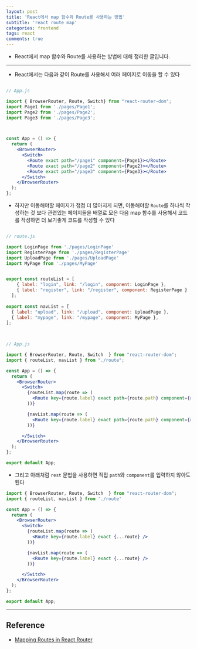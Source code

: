 ```yaml
---
layout: post
title: 'React에서 map 함수와 Route를 사용하는 방법'
subtitle: 'react route map'
categories: frontend
tags: react
comments: true
---
```


- React에서 map 함수와 Route를 사용하는 방법에 대해 정리한 글입니다.

---

- React에서는 다음과 같이 Route를 사용해서 여러 페이지로 이동을 할 수 있다

```jsx

// App.js

import { BrowserRouter, Route, Switch} from "react-router-dom";
import Page1 from './pages/Page1';
import Page2 from './pages/Page2';
import Page3 from './pages/Page3';



const App = () => {
  return (
    <BrowserRouter>
      <Switch>
        <Route exact path="/page1" component={Page1}></Route>
        <Route exact path="/page2" component={Page2}></Route>
        <Route exact path="/page3" component={Page3}></Route>
      </Switch>
    </BrowserRouter>
  );
};


```

- 하지만 이동해야할 페이지가 점점 더 많아지게 되면, 이동해야할 `Route`를 하나씩 작성하는 것 보다 관련있는 페이지들을 배열로 모은 다음 map 함수를 사용해서 코드를 작성하면 더 보기좋게 코드를 작성할 수 있다


```jsx

// route.js

import LoginPage from './pages/LoginPage'
import RegisterPage from './pages/RegisterPage'
import UploadPage from './pages/UploadPage'
import MyPage from './pages/MyPage'


export const routeList = [
    { label: "login", link: "/login", component: LoginPage },
    { label: "register", link: "/register", component: RegisterPage }
  ];
  
export const navList = [
  { label: "upload", link: "/upload", component: UploadPage },
  { label: "mypage", link: "/mypage", component: MyPage },
];
  
```

```jsx

// App.js

import { BrowserRouter, Route, Switch  } from "react-router-dom";
import { routeList, navList } from "./route";

const App = () => {
  return (
    <BrowserRouter>
      <Switch>
        {routeList.map(route => (
          <Route key={route.label} exact path={route.path} component={route.component} />
        ))}

        {navList.map(route => (
          <Route key={route.label} exact path={route.path} component={route.component} />
        ))}

      </Switch>
    </BrowserRouter>
  );
};

export default App;


```

- 그리고 아래처럼 `rest` 문법을 사용하면 직접 `path`와 `component`를 입력하지 않아도 된다

```jsx
import { BrowserRouter, Route, Switch  } from "react-router-dom";
import { routeList, navList } from './route'

const App = () => {
  return (
    <BrowserRouter>
      <Switch>
        {routeList.map(route => (
          <Route key={route.label} exact {...route} />
        ))}

        {navList.map(route => (
          <Route key={route.label} exact {...route} />
        ))}

      </Switch>
    </BrowserRouter>
  );
};

export default App;


```

---

## Reference

- [Mapping Routes in React Router](https://www.digitalocean.com/community/tutorials/react-react-router-map-to-routes)